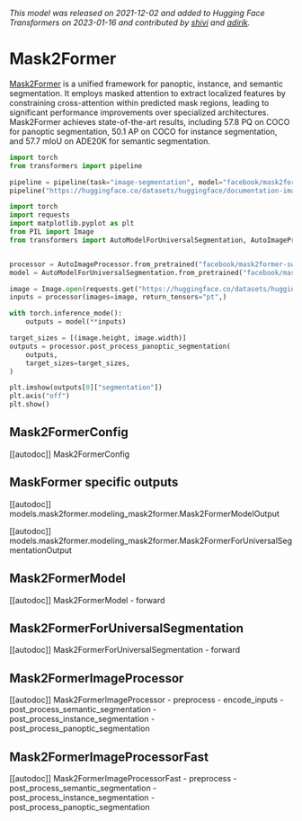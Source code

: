 <!--Copyright 2022 The HuggingFace Team. All rights reserved.

Licensed under the Apache License, Version 2.0 (the "License"); you may not use this file except in compliance with
the License. You may obtain a copy of the License at

http://www.apache.org/licenses/LICENSE-2.0

Unless required by applicable law or agreed to in writing, software distributed under the License is distributed on
an "AS IS" BASIS, WITHOUT WARRANTIES OR CONDITIONS OF ANY KIND, either express or implied. See the License for the
specific language governing permissions and limitations under the License.

⚠️ Note that this file is in Markdown but contain specific syntax for our doc-builder (similar to MDX) that may not be
rendered properly in your Markdown viewer.

-->
*This model was released on 2021-12-02 and added to Hugging Face Transformers on 2023-01-16 and contributed by [shivi](https://huggingface.co/shivi) and [adirik](https://huggingface.co/adirik).*

# Mask2Former

[Mask2Former](https://huggingface.co/papers/2112.01527) is a unified framework for panoptic, instance, and semantic segmentation. It employs masked attention to extract localized features by constraining cross-attention within predicted mask regions, leading to significant performance improvements over specialized architectures. Mask2Former achieves state-of-the-art results, including 57.8 PQ on COCO for panoptic segmentation, 50.1 AP on COCO for instance segmentation, and 57.7 mIoU on ADE20K for semantic segmentation.

<hfoptions id="usage">
<hfoption id="Pipeline">

```py
import torch
from transformers import pipeline

pipeline = pipeline(task="image-segmentation", model="facebook/mask2former-swin-large-coco-panoptic", dtype="auto")
pipeline("https://huggingface.co/datasets/huggingface/documentation-images/resolve/main/pipeline-cat-chonk.jpeg")
```

</hfoption>
<hfoption id="AutoModel">

```py
import torch
import requests
import matplotlib.pyplot as plt
from PIL import Image
from transformers import AutoModelForUniversalSegmentation, AutoImageProcessor


processor = AutoImageProcessor.from_pretrained("facebook/mask2former-swin-large-coco-panoptic")
model = AutoModelForUniversalSegmentation.from_pretrained("facebook/mask2former-swin-large-coco-panoptic", dtype="auto")

image = Image.open(requests.get("https://huggingface.co/datasets/huggingface/documentation-images/resolve/main/pipeline-cat-chonk.jpeg", stream=True).raw)
inputs = processor(images=image, return_tensors="pt",)

with torch.inference_mode():
    outputs = model(**inputs)

target_sizes = [(image.height, image.width)]
outputs = processor.post_process_panoptic_segmentation(
    outputs,
    target_sizes=target_sizes,
)

plt.imshow(outputs[0]["segmentation"])
plt.axis("off")
plt.show()
```

</hfoption>
</hfoptions>

## Mask2FormerConfig

[[autodoc]] Mask2FormerConfig

## MaskFormer specific outputs

[[autodoc]] models.mask2former.modeling_mask2former.Mask2FormerModelOutput

[[autodoc]] models.mask2former.modeling_mask2former.Mask2FormerForUniversalSegmentationOutput

## Mask2FormerModel

[[autodoc]] Mask2FormerModel
    - forward

## Mask2FormerForUniversalSegmentation

[[autodoc]] Mask2FormerForUniversalSegmentation
    - forward

## Mask2FormerImageProcessor

[[autodoc]] Mask2FormerImageProcessor
    - preprocess
    - encode_inputs
    - post_process_semantic_segmentation
    - post_process_instance_segmentation
    - post_process_panoptic_segmentation

## Mask2FormerImageProcessorFast

[[autodoc]] Mask2FormerImageProcessorFast
    - preprocess
    - post_process_semantic_segmentation
    - post_process_instance_segmentation
    - post_process_panoptic_segmentation

